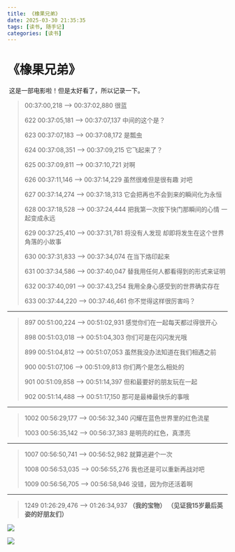 ```yaml
---
title: 《橡果兄弟》
date: 2025-03-30 21:35:35
tags: [读书, 随手记]
categories: [读书]
---
```


# 《橡果兄弟》

​	这是一部电影啦！但是太好看了，所以记录一下。

> 00:37:00,218 --> 00:37:02,880
> 很蓝
>
> 622
> 00:37:05,181 --> 00:37:07,137
> 中间的这个是？
>
> 623
> 00:37:07,183 --> 00:37:08,172
> 是瓢虫
>
> 624
> 00:37:08,351 --> 00:37:09,215
> 它飞起来了？
>
> 625
> 00:37:09,811 --> 00:37:10,721
> 对啊
>
> 626
> 00:37:11,146 --> 00:37:14,229
> 虽然很难但是很有趣 对吧
>
> 627
> 00:37:14,274 --> 00:37:18,313
> 它会把再也不会到来的瞬间化为永恒
>
> 628
> 00:37:18,528 --> 00:37:24,444
> 把我第一次按下快门那瞬间的心情
> 一起变成永远
>
> 629
> 00:37:25,410 --> 00:37:31,781
> 将没有人发现
> 却即将发生在这个世界角落的小故事
>
> 630
> 00:37:31,833 --> 00:37:34,074
> 在当下烙印起来
>
> 631
> 00:37:34,586 --> 00:37:40,047
> 替我用任何人都看得到的形式来证明
>
> 632
> 00:37:40,091 --> 00:37:43,254
> 我用全身心感受到的世界确实存在
>
> 633
> 00:37:44,220 --> 00:37:46,461
> 你不觉得这样很厉害吗？

---

> 897
> 00:51:00,224 --> 00:51:02,931
> 感觉你们在一起每天都过得很开心
>
> 898
> 00:51:03,018 --> 00:51:04,303
> 你们可是在闪闪发光哦
>
> 899
> 00:51:04,812 --> 00:51:07,053
> 虽然我没办法知道在我们相遇之前
>
> 900
> 00:51:07,106 --> 00:51:09,813
> 你们两个是怎么相处的
>
> 901
> 00:51:09,858 --> 00:51:14,397
> 但和最要好的朋友玩在一起
>
> 902
> 00:51:14,488 --> 00:51:17,150
> 那可是最棒最快乐的事哦



---

> 1002
> 00:56:29,177 --> 00:56:32,340
> 闪耀在蓝色世界里的红色流星
>
> 1003
> 00:56:35,142 --> 00:56:37,383
> 是明亮的红色，真漂亮

---

> 1007
> 00:56:50,741 --> 00:56:52,982
> 就算逃避个一次
>
> 1008
> 00:56:53,035 --> 00:56:55,276
> 我也还是可以重新再战对吧
>
> 1009
> 00:56:56,705 --> 00:56:58,946
> 没错，因为你还活着啊

---

> 1249
> 01:26:29,476 --> 01:26:34,937
> **（我的宝物）**
> **（见证我15岁最后英姿的好朋友们）**

![](../images/read/xiangguoxiongdi_2.jpg)

![](../images/read/xiangguoxiongdi_1.jpg)
